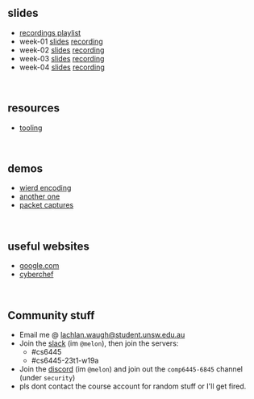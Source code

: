 ## slides
* [recordings playlist](https://www.youtube.com/playlist?list=PL2xJTaGLKqbsYoz-6Ed491G28aKBC0ZNl)
* week-01 [slides](/6445/week01) [recording](https://youtu.be/NuHJcjTiI8Y)
* week-02 [slides](/6445/week02) [recording](https://youtu.be/I1fQvfanOYw)
* week-03 [slides](/6445/week03) [recording](https://youtu.be/ZbnuaSkrwXE)
* week-04 [slides](/6445/week04) [recording](https://youtu.be/egeoZ1-4lhw)

&nbsp;

## resources
* [tooling](/6445/resources/tooling)

&nbsp;

## demos
* [wierd encoding](/6445/demos/encoding)
* [another one](/6445/demos/anotherone)
* [packet captures](/6445/demos/pcap)

&nbsp;

## useful websites
* [google.com](https://www.google.com)
* [cyberchef](https://gchq.github.io/CyberChef/)

&nbsp;

## Community stuff
* Email me @ [lachlan.waugh@student.unsw.edu.au]()
* Join the [slack](https://seceduau.slack.com/signup) (im `@melon`), then join the servers:
    * #cs6445
    * #cs6445-23t1-w19a
* Join the [discord]() (im `@melon`) and join out the `comp6445-6845` channel (under `security`)
* pls dont contact the course account for random stuff or I'll get fired.
